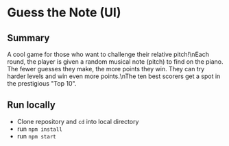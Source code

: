 # Guess the Note (UI)

## Summary

A cool game for those who want to challenge their relative pitch!\nEach round, the player is given a random musical note (pitch) to find on the piano. The fewer guesses they make, the more points they win. They can try harder levels and win even more points.\nThe ten best scorers get a spot in the prestigious \"Top 10\".

## Run locally

- Clone repository and `cd` into local directory
- run `npm install`
- run `npm start`
